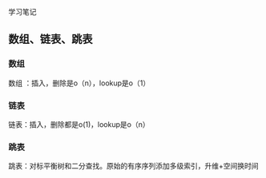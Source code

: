 学习笔记

## 数组、链表、跳表
### 数组
数组 ：插入，删除是o（n），lookup是o（1）

### 链表
链表：插入，删除都是o(1)，lookup是o（n）

### 跳表
跳表：对标平衡树和二分查找。原始的有序序列添加多级索引，升维+空间换时间


